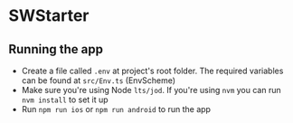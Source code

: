 # SWStarter

## Running the app

- Create a file called `.env` at project's root folder. The required variables can be found at `src/Env.ts` (EnvScheme)
- Make sure you're using Node `lts/jod`. If you're using `nvm` you can run `nvm install` to set it up
- Run `npm run ios` or `npm run android` to run the app
